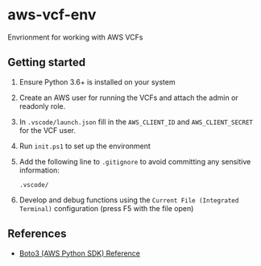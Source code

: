 # aws-vcf-env

Envrionment for working with AWS VCFs

## Getting started

1. Ensure Python 3.6+ is installed on your system

1. Create an AWS user for running the VCFs and attach the admin or readonly role.

1. In `.vscode/launch.json` fill in the `AWS_CLIENT_ID` and `AWS_CLIENT_SECRET` for the VCF user.

1. Run `init.ps1` to set up the environment

1. Add the following line to `.gitignore` to avoid committing any sensitive information:

    ```
    .vscode/
    ```

1. Develop and debug functions using the `Current File (Integrated Terminal)` configuration (press F5 with the file open)

## References

- [Boto3 (AWS Python SDK) Reference](https://boto3.amazonaws.com/v1/documentation/api/latest/reference/services/index.html)
